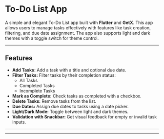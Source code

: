 # To-Do List App

A simple and elegant To-Do List app built with **Flutter** and **GetX**. This app allows users to manage tasks effectively with features like task creation, filtering, and due date assignment. The app also supports light and dark themes with a toggle switch for theme control.

---

## Features

- **Add Tasks:** Add a task with a title and optional due date.
- **Filter Tasks:** Filter tasks by their completion status:
    - All Tasks
    - Completed Tasks
    - Incomplete Tasks
- **Mark as Complete:** Check tasks as completed with a checkbox.
- **Delete Tasks:** Remove tasks from the list.
- **Due Dates:** Assign due dates to tasks using a date picker.
- **Light/Dark Mode:** Toggle between light and dark themes.
- **Validation with Snackbar:** Get visual feedback for empty or invalid task inputs.

---


---


